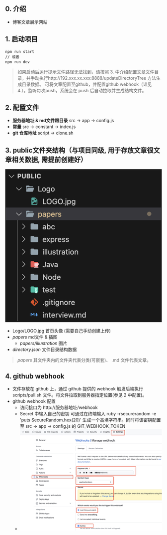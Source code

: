 ## 0. 介绍

+ 博客文章展示网站

## 1. 启动项目

```
npm run start
// 或者
npm run dev
```

> 如果启动后运行提示文件路径无法找到，请按照 3. 中介绍配置文章文件目录，并手动执行http://192.xxx.xx.xxx:8888/updateDirectoryTree 方法生成目录数据。
> 可将文章配置至github，并配置github webhook（详见4.）。监听每次push，系统会在 push 后自动拉取并生成结构文件。

## 2. 配置文件
+ **服务器地址 & md文件跟目录** src -> app -> config.js
+ **常量** src -> constant -> index.js
+ **git 仓库地址** script -> clone.sh

## 3. public文件夹结构（与项目同级, 用于存放文章很文章相关数据, 需提前创建好）

![目录结构](public/public.png)

+ Logo/LOGO.jpg 首页头像 (需要自己手动创建上传)
+ *papers* md文件 & 插图
  + *papers/illustration* 图片
+ *directory.json* 文件目录结构数据

> *papers* 其文件夹内的文件夹代表分类(可嵌套)、 .md 文件代表文章。

## 4. github webhook
+ 文件存放在 github 上，通过 github 提供的 webhook 触发后端执行 scripts/pull.sh 文件。将文件拉取到服务器指定位置(参见 2 中配置)。
+ github webhook 配置
  + 访问接口为 http://服务器地址/webhook
  + Secret 中输入自己的密钥 可通过在终端输入 ruby -rsecurerandom -e 'puts SecureRandom.hex(20)' 生成一个高墒字符串。同时将该密钥配置至 src -> app -> config.js 的 GIT_WEBHOOK_TOKEN
  + ![目录结构](public/webhook.jpg)